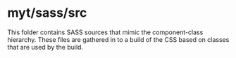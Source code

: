 # myt/sass/src

This folder contains SASS sources that mimic the component-class hierarchy. These files
are gathered in to a build of the CSS based on classes that are used by the build.
